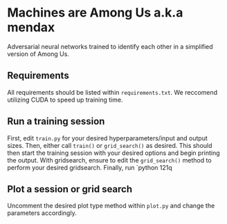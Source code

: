 # Machines are Among Us a.k.a mendax

Adversarial neural networks trained to 
identify each other in a simplified version of Among Us.

## Requirements

All requirements should be listed within `requirements.txt`. We reccomend utilizing
CUDA to speed up training time.

## Run a training session

First, edit `train.py` for your desired hyperparameters/input and output sizes.
Then, either call `train()` or `grid_search()` as desired. This should then start
the training session with your desired options and begin printing the output.
With gridsearch, ensure to edit the `grid_search()` method to perform your 
desired gridsearch. Finally, run `python 121q

## Plot a session or grid search

Uncomment the desired plot type method within `plot.py` and
change the parameters accordingly.